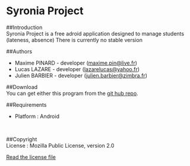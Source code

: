 Syronia Project
============

##Introduction
<br/>
Syronia Project is a free adroid application designed to manage students (lateness, absence)
There is currently no stable version
<br/>

##Authors
<br/>
+ Maxime PINARD - developer (maxime.pin@live.fr)
+ Lucas LAZARE - developer (lazarelucas@yahoo.fr)
+ Julien BARBIER - developer (julien.barbier@zimbra.fr)

##Download
<br/>
You can get either this program from the [git hub repo](https://github.com/TiWinDeTea/Syronia).
<br/>

##Requirements
<br/>
+ Platform : Android
<br/>

##Copyright
<br/>
License : Mozilla Public License, version 2.0

[Read the license file](LICENSE)
<br/>
